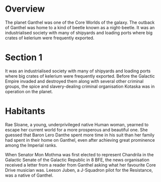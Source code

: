 # Overview
The planet Ganthel was one of the Core Worlds of the galaxy.
The outback of Ganthel was home to a kind of beetle known as a night-beetle.
It was an industrialised society with many of shipyards and loading ports where big crates of kelerium were frequently exported.

# Section 1
It was an industrialised society with many of shipyards and loading ports where big crates of kelerium were frequently exported.
Before the Galactic Empire invaded and destroyed them along with several other criminal groups, the spice and slavery-dealing criminal organisation Kotaska was in operation on the planet.



# Habitants
Rae Sloane, a young, underprivileged native Human woman, yearned to escape her current world for a more prosperous and beautiful one.
She guessed that Baron Lero Danthe spent more time in his suit than her family had spent in their home on Ganthel, even after achieving great prominence among the Imperial ranks.
 

When Senator Mon Mothma was first elected to represent Chandrila in the Galactic Senate of the Galactic Republic in 8 BFE, the news organisation received a letter from a reader from Ganthel asking what her favourite Core Drive musician was.
Leeson Juben, a J-Squadron pilot for the Resistance, was a native of Ganthel.